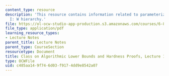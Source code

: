 ```yaml
---
content_type: resource
description: 'This resource contains information related to parameterized complexity
  I: W hierarchy.'
file: https://ol-ocw-studio-app-production.s3.amazonaws.com/courses/6-890-algorithmic-lower-bounds-fun-with-hardness-proofs-fall-2014/c485aa149f746d03f9174dd9e8542a07_MIT6_890F14_L13.pdf
file_type: application/pdf
learning_resource_types:
- Lecture Notes
parent_title: Lecture Notes
parent_type: CourseSection
resourcetype: Document
title: Class on Algorithmic Lower Bounds and Hardness Proofs, Lecture 13 Notes
type: OCWFile
uid: c485aa14-9f74-6d03-f917-4dd9e8542a07
---
```

